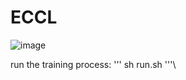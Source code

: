 # ECCL
![image](https://github.com/user-attachments/assets/ef55e733-f0c5-41db-ac89-afe7a6368e59)

run the training process:
\'''
sh run.sh
'''\
